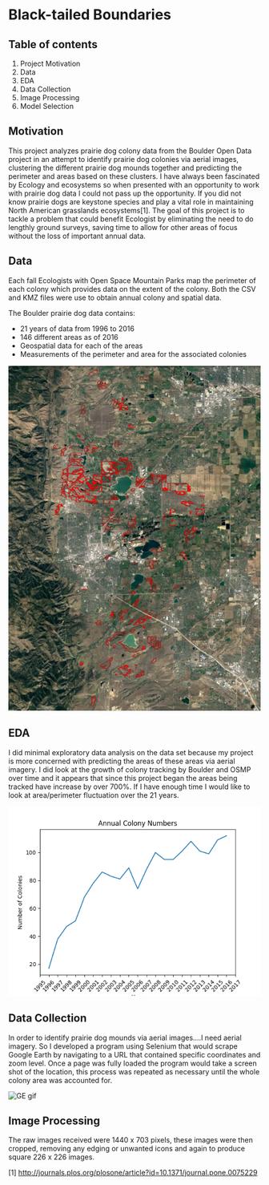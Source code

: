 
Black-tailed Boundaries
=======================


 Table of contents
 -----------------
1. Project Motivation
2. Data
3. EDA
4. Data Collection
5. Image Processing
6. Model Selection


Motivation
----------
This project analyzes prairie dog colony data from the Boulder Open Data project in an attempt to identify prairie dog colonies via aerial images, clustering the different prairie dog mounds together and predicting the perimeter and areas based on these clusters. I have always been fascinated by Ecology and ecosystems so when presented with an opportunity to work with prairie dog data I could not pass up the opportunity. If you did not know prairie dogs are keystone species and play a vital role in maintaining North American grasslands ecosystems[1]. The goal of this project is to tackle a problem that could benefit Ecologist by eliminating the need to do lengthly ground surveys, saving time to allow for other areas of focus without the loss of important annual data.

Data
----
Each fall Ecologists with Open Space Mountain Parks map the perimeter of each colony which provides data on the extent of the colony. Both the CSV and KMZ files were use to obtain annual colony and spatial data.

The Boulder prairie dog data contains:
- 21 years of data from 1996 to 2016
- 146 different areas as of 2016
- Geospatial data for each of the areas
- Measurements of the perimeter and area for the associated colonies

![areas image](images/area_ss.png)


EDA
---
I did minimal exploratory data analysis on the data set because my project is more concerned with predicting the areas of these areas via aerial imagery. I did look at the growth of colony tracking by Boulder and OSMP over time and it appears that since this project began the areas being tracked have increase by over 700%. If I have enough time I would like to look at area/perimeter fluctuation over the 21 years.

![Annual area numbers](images/colony_growth.png)


Data Collection
---------------
In order to identify prairie dog mounds via aerial images....I need aerial imagery. So I developed a program using Selenium that would scrape Google Earth by navigating to a URL that contained specific coordinates and zoom level. Once a page was fully loaded the program would take a screen shot of the location, this process was repeated as necessary until the whole colony area was accounted for.  

![GE gif](images/ge_gif.gif)

Image Processing
----------------
The raw images received were 1440 x 703 pixels, these images were then cropped, removing any edging or unwanted icons and again to produce square 226 x 226 images. 

[1] http://journals.plos.org/plosone/article?id=10.1371/journal.pone.0075229
